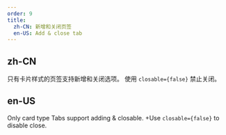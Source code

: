 ```yaml
---
order: 9
title:
  zh-CN: 新增和关闭页签
  en-US: Add & close tab
---
```


## zh-CN

只有卡片样式的页签支持新增和关闭选项。
使用 `closable={false}` 禁止关闭。

## en-US

Only card type Tabs support adding & closable.
+Use `closable={false}` to disable close.


